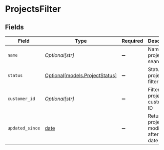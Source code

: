 # ProjectsFilter


## Fields

| Field                                                                | Type                                                                 | Required                                                             | Description                                                          | Example                                                              |
| -------------------------------------------------------------------- | -------------------------------------------------------------------- | -------------------------------------------------------------------- | -------------------------------------------------------------------- | -------------------------------------------------------------------- |
| `name`                                                               | *Optional[str]*                                                      | :heavy_minus_sign:                                                   | Name of project to search for                                        | Website Redesign                                                     |
| `status`                                                             | [Optional[models.ProjectStatus]](../models/projectstatus.md)         | :heavy_minus_sign:                                                   | Status of projects to filter by                                      | active                                                               |
| `customer_id`                                                        | *Optional[str]*                                                      | :heavy_minus_sign:                                                   | Filter projects by customer ID                                       | 12345                                                                |
| `updated_since`                                                      | [date](https://docs.python.org/3/library/datetime.html#date-objects) | :heavy_minus_sign:                                                   | Return projects modified after this date                             | 2020-09-30T07:43:32.000Z                                             |